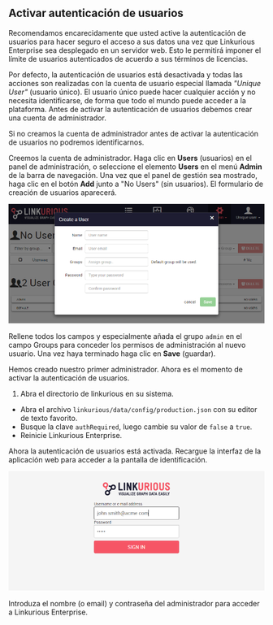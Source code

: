 ## Activar autenticación de usuarios

<div class="alert alert-info">
  Recomendamos encarecidamente que usted active la autenticación de usuarios para hacer seguro el acceso a sus datos una vez que Linkurious Enterprise sea desplegado en un servidor web. Esto le permitirá imponer el límite de usuarios autenticados de acuerdo a sus términos de licencias.
</div>

Por defecto, la autenticación de usuarios está desactivada y todas las acciones son realizadas con la cuenta de usuario especial llamada *"Unique User"* (usuario único). El usuario único puede hacer cualquier acción y no necesita identificarse, de forma que todo el mundo puede acceder a la plataforma. Antes de activar la autenticación de usuarios debemos crear una cuenta de administrador.

<div class="alert alert-warning">
  Si no creamos la cuenta de administrador antes de activar la autenticación de usuarios no podremos identificarnos.
</div>

Creemos la cuenta de administrador. Haga clic en **Users** (usuarios) en el panel de administración, o seleccione el elemento **Users** en el menú **Admin** de la barra de navegación. Una vez que el panel de gestión sea mostrado, haga clic en el botón **Add** junto a "No Users" (sin usuarios). El formulario de creación de usuarios aparecerá.

![user-creation-form](../../en/administrate/User-creation-form.png)

Rellene todos los campos y especialmente añada el grupo `admin` en el campo Groups para conceder los permisos de administración al nuevo usuario. Una vez haya terminado haga clic en **Save** (guardar).

Hemos creado nuestro primer administrador. Ahora es el momento de activar la autenticación de usuarios.

1. Abra el directorio de linkurious en su sistema.
- Abra el archivo `linkurious/data/config/production.json` con su editor de texto favorito.
- Busque la clave `authRequired`, luego cambie su valor de `false` a `true`.
- Reinicie Linkurious Enterprise.

Ahora la autenticación de usuarios está activada. Recargue la interfaz de la aplicación web para acceder a la pantalla de identificación.

![login](../../en/administrate/Login.png)

Introduza el nombre (o email) y contraseña del administrador para acceder a Linkurious Enterprise.
